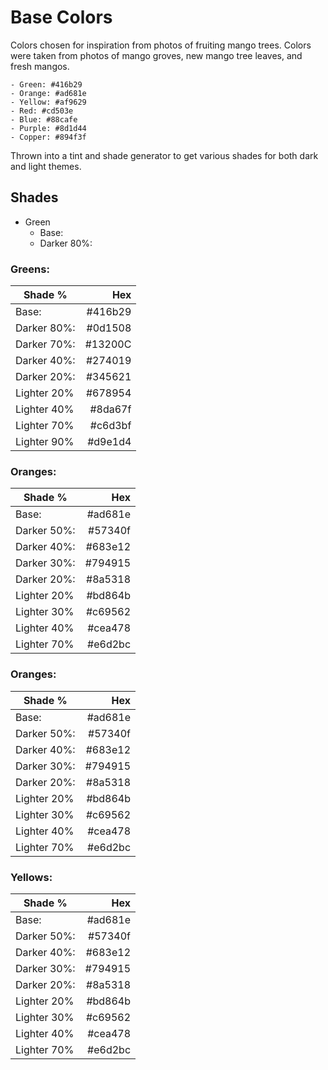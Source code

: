 # Base Colors
Colors chosen for inspiration from photos of fruiting mango trees. Colors were taken from photos of mango groves, new mango tree leaves, and fresh mangos.

    - Green: #416b29 
    - Orange: #ad681e
    - Yellow: #af9629
    - Red: #cd503e
    - Blue: #88cafe
    - Purple: #8d1d44
    - Copper: #894f3f

Thrown into a tint and shade generator to get various shades for both dark and light themes.

## Shades

- Green
    - Base: 
    - Darker 80%: 


### Greens:

| Shade % | Hex |
| --- | ---:|
| Base: | #416b29 |
| Darker 80%: |  #0d1508 |
| Darker 70%: |  #13200C |
| Darker 40%: |  #274019 |
| Darker 20%: |  #345621 |
| Lighter 20% |  #678954 |
| Lighter 40% |  #8da67f |
| Lighter 70% |  #c6d3bf |
| Lighter 90% |  #d9e1d4 |


### Oranges: 
| Shade % | Hex |
| --- | ---:|
| Base: | #ad681e |
| Darker 50%: |  #57340f |
| Darker 40%: |  #683e12 |
| Darker 30%: |  #794915 |
| Darker 20%: |  #8a5318 |
| Lighter 20% |  #bd864b |
| Lighter 30% |  #c69562 |
| Lighter 40% |  #cea478 |
| Lighter 70% |  #e6d2bc |

### Oranges: 
| Shade % | Hex |
| --- | ---:|
| Base: | #ad681e |
| Darker 50%: |  #57340f |
| Darker 40%: |  #683e12 |
| Darker 30%: |  #794915 |
| Darker 20%: |  #8a5318 |
| Lighter 20% |  #bd864b |
| Lighter 30% |  #c69562 |
| Lighter 40% |  #cea478 |
| Lighter 70% |  #e6d2bc |

### Yellows: 
| Shade % | Hex |
| --- | ---:|
| Base: | #ad681e |
| Darker 50%: |  #57340f |
| Darker 40%: |  #683e12 |
| Darker 30%: |  #794915 |
| Darker 20%: |  #8a5318 |
| Lighter 20% |  #bd864b |
| Lighter 30% |  #c69562 |
| Lighter 40% |  #cea478 |
| Lighter 70% |  #e6d2bc |
